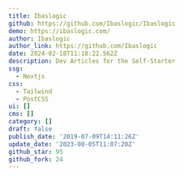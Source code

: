 ```yaml
---
title: Ibaslogic
github: https://github.com/Ibaslogic/Ibaslogic
demo: https://ibaslogic.com/
author: Ibaslogic
author_link: https://github.com/Ibaslogic
date: 2024-02-18T11:18:22.562Z
description: Dev Articles for the Self-Starter
ssg:
  - Nextjs
css:
  - Tailwind
  - PostCSS
ui: []
cms: []
category: []
draft: false
publish_date: '2019-07-09T14:11:26Z'
update_date: '2023-08-05T11:07:20Z'
github_star: 95
github_fork: 24
---
```

